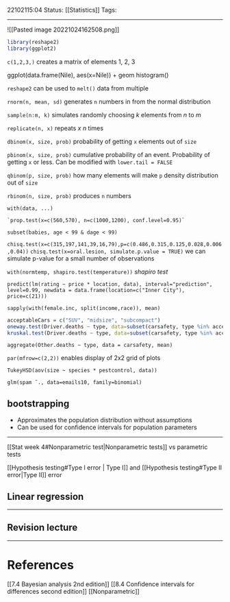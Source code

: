 22102115:04
Status:  [[Statistics]]
Tags: 

---
![[Pasted image 20221024162508.png]]
```R
library(reshape2)
library(ggplot2)
```
`c(1,2,3,)` creates a matrix of elements 1, 2, 3

ggplot(data.frame(Nile), aes(x=Nile)) + geom histogram()

`reshape2` can be used to `melt()` data from multiple 

`rnorm(n, mean, sd)` generates `n` numbers in from the normal distribution

`sample(n:m, k)` simulates randomly choosing $k$ elements from $n$ to $m$

`replicate(n, x)` repeats $x$ $n$ times

`dbinom(x, size, prob)` probability of getting `x` elements out of `size`

`pbinom(x, size, prob)` cumulative probability of an event. Probability of getting `x` or less. Can be modified with `lower.tail = FALSE`

`qbinom(p, size, prob)` how many elements will make `p` density distribution out of `size`

`rbinom(n, size, prob)` produces `n` numbers 

`with(data, ...)`

	`prop.test(x=c(560,570), n=c(1000,1200), conf.level=0.95)` 

`subset(babies, age < 99 & dage < 99)`

`chisq.test(x=c(315,197,141,39,16,79),p=c(0.486,0.315,0.125,0.028,0.006,0.04))`
`chisq.test(x=oral.lesion, simulate.p.value = TRUE)` we can simulate p-value for a small number of observations

`with(normtemp, shapiro.test(temperature))` *shapiro test*

`predict(lm(rating ~ price * location, data), interval="prediction", level=0.99, newdata = data.frame(location=c("Inner City"), price=c(21)))`

`sapply(with(female.inc, split(income,race)), mean)`

```R
acceptableCars = c("SUV", "midsize", "subcompact")
oneway.test(Driver.deaths ~ type, data=subset(carsafety, type %in% acceptableCars))
kruskal.test(Driver.deaths ~ type, data=subset(carsafety, type %in% acceptableCars))
```

`aggregate(Other.deaths ~ type, data = carsafety, mean)`

`par(mfrow=c(2,2))` enables display of 2x2 grid of plots

`TukeyHSD(aov(size ~ species * pestcontrol, data))`

`glm(spam ̃ ., data=emails10, family=binomial)`
## bootstrapping 
- Approximates the population distribution without assumptions 
- Can be used for confidence intervals for population parameters

---

[[Stat week 4#Nonparametric test|Nonparametric tests]] vs parametric tests

[[Hypothesis testing#Type I error | Type I]] and [[Hypothesis testing#Type II error|Type II]] error

## Linear regression


---
## Revision lecture




---
# References
[[7.4 Bayesian analysis 2nd edition]]
[[8.4 Confidence intervals for differences second edition]]
[[Nonparametric]]